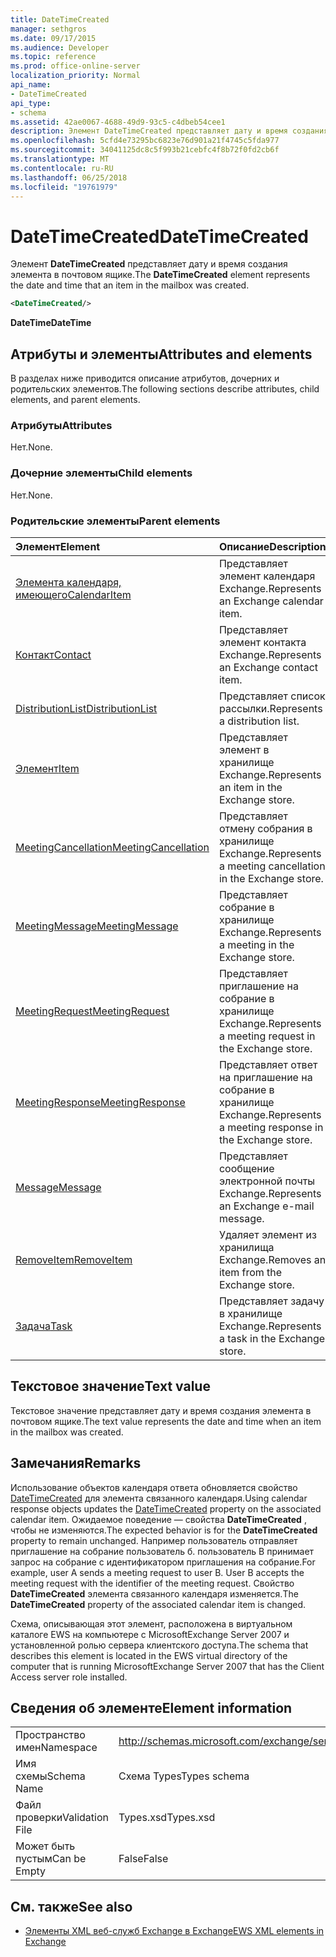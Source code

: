 ```yaml
---
title: DateTimeCreated
manager: sethgros
ms.date: 09/17/2015
ms.audience: Developer
ms.topic: reference
ms.prod: office-online-server
localization_priority: Normal
api_name:
- DateTimeCreated
api_type:
- schema
ms.assetid: 42ae0067-4688-49d9-93c5-c4dbeb54cee1
description: Элемент DateTimeCreated представляет дату и время создания элемента в почтовом ящике.
ms.openlocfilehash: 5cfd4e73295bc6823e76d901a21f4745c5fda977
ms.sourcegitcommit: 34041125dc8c5f993b21cebfc4f8b72f0fd2cb6f
ms.translationtype: MT
ms.contentlocale: ru-RU
ms.lasthandoff: 06/25/2018
ms.locfileid: "19761979"
---
```

# <a name="datetimecreated"></a><span data-ttu-id="746f7-103">DateTimeCreated</span><span class="sxs-lookup"><span data-stu-id="746f7-103">DateTimeCreated</span></span>

<span data-ttu-id="746f7-104">Элемент **DateTimeCreated** представляет дату и время создания элемента в почтовом ящике.</span><span class="sxs-lookup"><span data-stu-id="746f7-104">The **DateTimeCreated** element represents the date and time that an item in the mailbox was created.</span></span> 
  
```xml
<DateTimeCreated/>
```

<span data-ttu-id="746f7-105">**DateTime**</span><span class="sxs-lookup"><span data-stu-id="746f7-105">**DateTime**</span></span>

## <a name="attributes-and-elements"></a><span data-ttu-id="746f7-106">Атрибуты и элементы</span><span class="sxs-lookup"><span data-stu-id="746f7-106">Attributes and elements</span></span>

<span data-ttu-id="746f7-107">В разделах ниже приводится описание атрибутов, дочерних и родительских элементов.</span><span class="sxs-lookup"><span data-stu-id="746f7-107">The following sections describe attributes, child elements, and parent elements.</span></span>
  
### <a name="attributes"></a><span data-ttu-id="746f7-108">Атрибуты</span><span class="sxs-lookup"><span data-stu-id="746f7-108">Attributes</span></span>

<span data-ttu-id="746f7-109">Нет.</span><span class="sxs-lookup"><span data-stu-id="746f7-109">None.</span></span>
  
### <a name="child-elements"></a><span data-ttu-id="746f7-110">Дочерние элементы</span><span class="sxs-lookup"><span data-stu-id="746f7-110">Child elements</span></span>

<span data-ttu-id="746f7-111">Нет.</span><span class="sxs-lookup"><span data-stu-id="746f7-111">None.</span></span>
  
### <a name="parent-elements"></a><span data-ttu-id="746f7-112">Родительские элементы</span><span class="sxs-lookup"><span data-stu-id="746f7-112">Parent elements</span></span>

|<span data-ttu-id="746f7-113">**Элемент**</span><span class="sxs-lookup"><span data-stu-id="746f7-113">**Element**</span></span>|<span data-ttu-id="746f7-114">**Описание**</span><span class="sxs-lookup"><span data-stu-id="746f7-114">**Description**</span></span>|
|:-----|:-----|
|[<span data-ttu-id="746f7-115">Элемента календаря, имеющего</span><span class="sxs-lookup"><span data-stu-id="746f7-115">CalendarItem</span></span>](calendaritem.md) <br/> |<span data-ttu-id="746f7-116">Представляет элемент календаря Exchange.</span><span class="sxs-lookup"><span data-stu-id="746f7-116">Represents an Exchange calendar item.</span></span>  <br/> |
|[<span data-ttu-id="746f7-117">Контакт</span><span class="sxs-lookup"><span data-stu-id="746f7-117">Contact</span></span>](contact.md) <br/> |<span data-ttu-id="746f7-118">Представляет элемент контакта Exchange.</span><span class="sxs-lookup"><span data-stu-id="746f7-118">Represents an Exchange contact item.</span></span>  <br/> |
|[<span data-ttu-id="746f7-119">DistributionList</span><span class="sxs-lookup"><span data-stu-id="746f7-119">DistributionList</span></span>](distributionlist.md) <br/> |<span data-ttu-id="746f7-120">Представляет список рассылки.</span><span class="sxs-lookup"><span data-stu-id="746f7-120">Represents a distribution list.</span></span>  <br/> |
|[<span data-ttu-id="746f7-121">Элемент</span><span class="sxs-lookup"><span data-stu-id="746f7-121">Item</span></span>](item.md) <br/> |<span data-ttu-id="746f7-122">Представляет элемент в хранилище Exchange.</span><span class="sxs-lookup"><span data-stu-id="746f7-122">Represents an item in the Exchange store.</span></span>  <br/> |
|[<span data-ttu-id="746f7-123">MeetingCancellation</span><span class="sxs-lookup"><span data-stu-id="746f7-123">MeetingCancellation</span></span>](meetingcancellation.md) <br/> |<span data-ttu-id="746f7-124">Представляет отмену собрания в хранилище Exchange.</span><span class="sxs-lookup"><span data-stu-id="746f7-124">Represents a meeting cancellation in the Exchange store.</span></span>  <br/> |
|[<span data-ttu-id="746f7-125">MeetingMessage</span><span class="sxs-lookup"><span data-stu-id="746f7-125">MeetingMessage</span></span>](meetingmessage.md) <br/> |<span data-ttu-id="746f7-126">Представляет собрание в хранилище Exchange.</span><span class="sxs-lookup"><span data-stu-id="746f7-126">Represents a meeting in the Exchange store.</span></span>  <br/> |
|[<span data-ttu-id="746f7-127">MeetingRequest</span><span class="sxs-lookup"><span data-stu-id="746f7-127">MeetingRequest</span></span>](meetingrequest.md) <br/> |<span data-ttu-id="746f7-128">Представляет приглашение на собрание в хранилище Exchange.</span><span class="sxs-lookup"><span data-stu-id="746f7-128">Represents a meeting request in the Exchange store.</span></span>  <br/> |
|[<span data-ttu-id="746f7-129">MeetingResponse</span><span class="sxs-lookup"><span data-stu-id="746f7-129">MeetingResponse</span></span>](meetingresponse.md) <br/> |<span data-ttu-id="746f7-130">Представляет ответ на приглашение на собрание в хранилище Exchange.</span><span class="sxs-lookup"><span data-stu-id="746f7-130">Represents a meeting response in the Exchange store.</span></span>  <br/> |
|[<span data-ttu-id="746f7-131">Message</span><span class="sxs-lookup"><span data-stu-id="746f7-131">Message</span></span>](message-ex15websvcsotherref.md) <br/> |<span data-ttu-id="746f7-132">Представляет сообщение электронной почты Exchange.</span><span class="sxs-lookup"><span data-stu-id="746f7-132">Represents an Exchange e-mail message.</span></span>  <br/> |
|[<span data-ttu-id="746f7-133">RemoveItem</span><span class="sxs-lookup"><span data-stu-id="746f7-133">RemoveItem</span></span>](removeitem.md) <br/> |<span data-ttu-id="746f7-134">Удаляет элемент из хранилища Exchange.</span><span class="sxs-lookup"><span data-stu-id="746f7-134">Removes an item from the Exchange store.</span></span>  <br/> |
|[<span data-ttu-id="746f7-135">Задача</span><span class="sxs-lookup"><span data-stu-id="746f7-135">Task</span></span>](task.md) <br/> |<span data-ttu-id="746f7-136">Представляет задачу в хранилище Exchange.</span><span class="sxs-lookup"><span data-stu-id="746f7-136">Represents a task in the Exchange store.</span></span>  <br/> |
   
## <a name="text-value"></a><span data-ttu-id="746f7-137">Текстовое значение</span><span class="sxs-lookup"><span data-stu-id="746f7-137">Text value</span></span>

<span data-ttu-id="746f7-138">Текстовое значение представляет дату и время создания элемента в почтовом ящике.</span><span class="sxs-lookup"><span data-stu-id="746f7-138">The text value represents the date and time when an item in the mailbox was created.</span></span>
  
## <a name="remarks"></a><span data-ttu-id="746f7-139">Замечания</span><span class="sxs-lookup"><span data-stu-id="746f7-139">Remarks</span></span>

<span data-ttu-id="746f7-140">Использование объектов календаря ответа обновляется свойство [DateTimeCreated](datetimecreated.md) для элемента связанного календаря.</span><span class="sxs-lookup"><span data-stu-id="746f7-140">Using calendar response objects updates the [DateTimeCreated](datetimecreated.md) property on the associated calendar item.</span></span> <span data-ttu-id="746f7-141">Ожидаемое поведение — свойства **DateTimeCreated** , чтобы не изменяются.</span><span class="sxs-lookup"><span data-stu-id="746f7-141">The expected behavior is for the **DateTimeCreated** property to remain unchanged.</span></span> <span data-ttu-id="746f7-142">Например пользователь отправляет приглашение на собрание пользователь б. пользователь В принимает запрос на собрание с идентификатором приглашения на собрание.</span><span class="sxs-lookup"><span data-stu-id="746f7-142">For example, user A sends a meeting request to user B. User B accepts the meeting request with the identifier of the meeting request.</span></span> <span data-ttu-id="746f7-143">Свойство **DateTimeCreated** элемента связанного календаря изменяется.</span><span class="sxs-lookup"><span data-stu-id="746f7-143">The **DateTimeCreated** property of the associated calendar item is changed.</span></span> 
  
<span data-ttu-id="746f7-144">Схема, описывающая этот элемент, расположена в виртуальном каталоге EWS на компьютере с MicrosoftExchange Server 2007 и установленной ролью сервера клиентского доступа.</span><span class="sxs-lookup"><span data-stu-id="746f7-144">The schema that describes this element is located in the EWS virtual directory of the computer that is running MicrosoftExchange Server 2007 that has the Client Access server role installed.</span></span>
  
## <a name="element-information"></a><span data-ttu-id="746f7-145">Сведения об элементе</span><span class="sxs-lookup"><span data-stu-id="746f7-145">Element information</span></span>

|||
|:-----|:-----|
|<span data-ttu-id="746f7-146">Пространство имен</span><span class="sxs-lookup"><span data-stu-id="746f7-146">Namespace</span></span>  <br/> |http://schemas.microsoft.com/exchange/services/2006/types  <br/> |
|<span data-ttu-id="746f7-147">Имя схемы</span><span class="sxs-lookup"><span data-stu-id="746f7-147">Schema Name</span></span>  <br/> |<span data-ttu-id="746f7-148">Схема Types</span><span class="sxs-lookup"><span data-stu-id="746f7-148">Types schema</span></span>  <br/> |
|<span data-ttu-id="746f7-149">Файл проверки</span><span class="sxs-lookup"><span data-stu-id="746f7-149">Validation File</span></span>  <br/> |<span data-ttu-id="746f7-150">Types.xsd</span><span class="sxs-lookup"><span data-stu-id="746f7-150">Types.xsd</span></span>  <br/> |
|<span data-ttu-id="746f7-151">Может быть пустым</span><span class="sxs-lookup"><span data-stu-id="746f7-151">Can be Empty</span></span>  <br/> |<span data-ttu-id="746f7-152">False</span><span class="sxs-lookup"><span data-stu-id="746f7-152">False</span></span>  <br/> |
   
## <a name="see-also"></a><span data-ttu-id="746f7-153">См. также</span><span class="sxs-lookup"><span data-stu-id="746f7-153">See also</span></span>

- [<span data-ttu-id="746f7-154">Элементы XML веб-служб Exchange в Exchange</span><span class="sxs-lookup"><span data-stu-id="746f7-154">EWS XML elements in Exchange</span></span>](ews-xml-elements-in-exchange.md)

